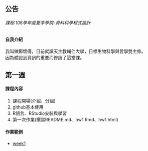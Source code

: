 ﻿## 公告

###### 課程:106學年度夏季學院-資料科學程式設計

#### 自我介紹

我叫做鄭懷得，目前就讀天主教輔仁大學，目標生物科學與哲學雙主修。  <br />
因為體認到資訊的重要而修讀了這堂課。
 

## 第一週

#### 課程內容 

1.  課程開場(介紹、分組)  <br />
2.  github基本使用  <br />
3.  R語言、RStudio安裝與學習  <br />
4.  第一次作業(撰寫README.md、hw1.Rmd、hw1.html)

#### 作業範例

-  [week1](https://white-zheng.github.io/xxx/week1/HW1.html)